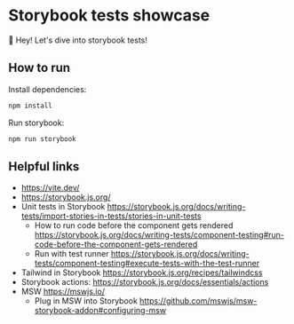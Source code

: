 # Storybook tests showcase

👋 Hey! Let's dive into storybook tests!

## How to run

Install dependencies:

```bash
npm install
```

Run storybook:

```bash
npm run storybook
```

## Helpful links

- https://vite.dev/
- https://storybook.js.org/
- Unit tests in Storybook https://storybook.js.org/docs/writing-tests/import-stories-in-tests/stories-in-unit-tests
  - How to run code before the component gets rendered https://storybook.js.org/docs/writing-tests/component-testing#run-code-before-the-component-gets-rendered
  - Run with test runner https://storybook.js.org/docs/writing-tests/component-testing#execute-tests-with-the-test-runner
- Tailwind in Storybook https://storybook.js.org/recipes/tailwindcss
- Storybook actions: https://storybook.js.org/docs/essentials/actions
- MSW https://mswjs.io/
  - Plug in MSW into Storybook https://github.com/mswjs/msw-storybook-addon#configuring-msw
